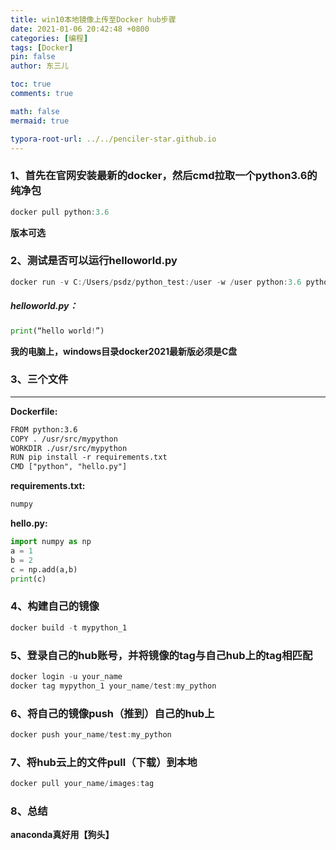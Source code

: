```yaml
---
title: win10本地镜像上传至Docker hub步骤
date: 2021-01-06 20:42:48 +0800
categories: [编程]
tags: [Docker]
pin: false
author: 东三儿

toc: true
comments: true

math: false
mermaid: true

typora-root-url: ../../penciler-star.github.io
---
```


### 1、首先在官网安装最新的docker，然后cmd拉取一个python3.6的纯净包
```powershell
docker pull python:3.6
```

**版本可选**
### 2、测试是否可以运行helloworld.py
```powershell
docker run -v C:/Users/psdz/python_test:/user -w /user python:3.6 python helloworld.py
```

##### helloworld.py：

```python
print(“hello world!”)
```

**我的电脑上，windows目录docker2021最新版必须是C盘**

### 3、三个文件

****

**Dockerfile:**

```txt
FROM python:3.6
COPY . /usr/src/mypython
WORKDIR ./usr/src/mypython
RUN pip install -r requirements.txt
CMD ["python", "hello.py"]
```

**requirements.txt:**

```txt
numpy
```

**hello.py:**

```python
import numpy as np
a = 1
b = 2
c = np.add(a,b)
print(c)
```

### 4、构建自己的镜像

```powershell
docker build -t mypython_1
```

### 5、登录自己的hub账号，并将镜像的tag与自己hub上的tag相匹配
```powershell
docker login -u your_name
docker tag mypython_1 your_name/test:my_python
```

### 6、将自己的镜像push（推到）自己的hub上
```powershell
docker push your_name/test:my_python
```

### 7、将hub云上的文件pull（下载）到本地

```powershell
docker pull your_name/images:tag
```

### 8、总结

**anaconda真好用【狗头】**